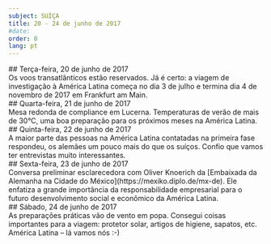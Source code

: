 ```yaml
---
subject: SUÍÇA
title: 20 - 24 de junho de 2017
#date:
order: 0
lang: pt
---
```

<div class="content" markdown="1">
## Terça-feira, 20 de junho de 2017
</div>

<div class="content" markdown="1">
Os voos transatlânticos estão reservados. Já é certo: a viagem de investigação à América Latina começa no dia 3 de julho e termina dia 4 de novembro de 2017 em Frankfurt am Main.
</div>

<div class="content" markdown="1">
## Quarta-feira, 21 de junho de 2017
</div>

<div class="content" markdown="1">
Mesa redonda de compliance em Lucerna. Temperaturas de verão de mais de 30°C, uma boa preparação para os próximos meses na América Latina.
</div>

<div class="content" markdown="1">
## Quinta-feira, 22 de junho de 2017
</div>

<div class="content" markdown="1">
A maior parte das pessoas na América Latina contatadas na primeira fase respondeu, os alemães um pouco mais do que os suíços. Confio que vamos ter entrevistas muito interessantes.
</div>

<div class="content" markdown="1">
## Sexta-feira, 23 de junho de 2017
</div>

<div class="content" markdown="1">
Conversa preliminar esclarecedora com Oliver Knoerich da [Embaixada da Alemanha na Cidade do México](https://mexiko.diplo.de/mx-de). Ele enfatiza a grande importância da responsabilidade empresarial para o futuro desenvolvimento social e econômico da América Latina.
</div>

<div class="content" markdown="1">
## Sábado, 24 de junho de 2017
</div>

<div class="content" markdown="1">
As preparações práticas vão de vento em popa. Consegui coisas importantes para a viagem: protetor solar, artigos de higiene, sapatos, etc. América Latina – lá vamos nós :-)
</div>

